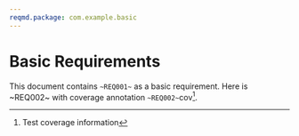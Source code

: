 ```yaml
---
reqmd.package: com.example.basic
---
```


# Basic Requirements

This document contains `~REQ001~` as a basic requirement.
Here is ~REQ002~ with coverage annotation `~REQ002~`cov[^~REQ002~].

[^~REQ002~]: Test coverage information
